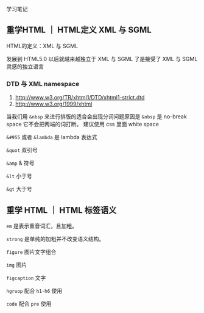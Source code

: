 学习笔记

## 重学HTML ｜ HTML定义 XML 与 SGML

HTML的定义：XML 与 SGML

发展到 HTML5.0 以后就越来越独立于 XML 与 SGML 了是接受了 XML 与 SGML 灵感的独立语言

### DTD 与 XML namespace

1. http://www.w3.org/TR/xhtml1/DTD/xhtml1-strict.dtd
1. http://www.w3.org/1999/xhtml

当我们用 `&nbsp` 来进行排版的适合会出现分词问题原因是 `&nbsp` 是 no-break space 它不会把两端的词打断。
建议使用 css 里面 white space

`&#955` 或者 `&lambda` 是 lambda 表达式


`&quot` 双引号 


`&amp` & 符号


`&lt` 小于号


`&gt` 大于号


## 重学 HTML ｜ HTML 标签语义


`em` 是表示重音词汇，且加粗。



`strong` 是单纯的加粗并不改变语义结构。


`figure` 图片文字组合


`img` 图片


`figcaption` 文字


`hgruop` 配合 `h1-h6` 使用


`code` 配合 `pre` 使用

